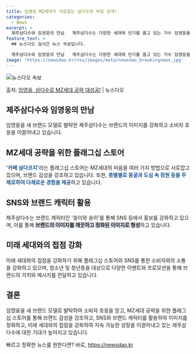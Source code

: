```yaml
---
title: 임영웅 MZ세대가 사로잡는 삼다수의 비밀 공개!
categories:
  - News
excerpt: >
  제주삼다수와 임영웅의 만남   제주삼다수는 다양한 세대에 인기를 끌고 있는 가수 임영웅을 새 브랜드 모델로 …
feature_text: >
  ## 뉴스다오 실시간 뉴스 속보입니다.

  제주삼다수와 임영웅의 만남   제주삼다수는 다양한 세대에 인기를 끌고 있는 가수 임영웅을 새 브랜드 모델로 …
image: 'https://newsdao.kr/res/images/meta/newsdao_breakingnews.jpg'
---
```


![뉴스다오 속보](https://newsdao.kr/res/images/meta/newsdao_breakingnews.jpg)

<p>출처: <a href="https://newsdao.kr/4621" rel="dofollow">임영웅, 삼다수로 MZ세대 공략 대성공!</a> | 뉴스다오</p>

<h2 data-ke-size="size26">제주삼다수와 임영웅의 만남</h2>
임영웅을 새 브랜드 모델로 발탁한 제주삼다수는 브랜드의 이미지를 강화하고 소비자 호응을 이끌어내고 있습니다.

<h2 data-ke-size="size26">MZ세대 공략을 위한 플래그십 스토어</h2>
<b><span style="color: #1a5490;">'카페 삼다코지'</span></b>라는 플래그십 스토어는 MZ세대의 마음을 여러 가지 방법으로 사로잡고 있으며, 브랜드 감성을 강조하고 있습니다. 또한, <b><span style="color: #1a5490;">층별별로 동굴과 도심 속 정원 등을 주제로하여 다채로운 경험을 제공</span></b>하고 있습니다.

<h2 data-ke-size="size26">SNS와 브랜드 캐릭터 활용</h2>
제주삼다수는 브랜드 캐릭터인 '쏭이와 송이'를 통해 SNS 등에서 홍보를 강화하고 있으며, 이를 통해 <b><span style="background-color: #21538527;">브랜드의 이미지를 깨끗하고 정화된 이미지로 형성</span></b>하고 있습니다.

<h2 data-ke-size="size26">미래 세대와의 접점 강화</h2>
미래 세대와의 접점을 강화하기 위해 플래그십 스토어와 SNS를 통한 소비자와의 소통을 강화하고 있으며, 청소년 및 청년층을 대상으로 다양한 이벤트와 프로모션을 통해 브랜드의 가치와 메시지를 전달하고 있습니다.

<h2 data-ke-size="size26">결론</h2>
임영웅을 새 브랜드 모델로 발탁하여 소비자 호응을 얻고, MZ세대 공략을 위한 플래그십 스토어를 통해 브랜드 감성을 강조하고, SNS와 브랜드 캐릭터를 활용하여 이미지를 정화하고, 미래 세대와의 접점을 강화하여 지속 가능한 성장을 이끌어내고 있는 제주삼다수에 대한 기대가 높아지고 있습니다. 

빠르고 정확한 뉴스를 원한다면? 바로, <a href="https://newsdao.kr" rel="dofollow">https://newsdao.kr</a>


    
